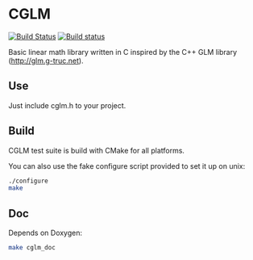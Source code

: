 CGLM
====
[![Build Status](https://travis-ci.org/funlibs/cglm.svg?branch=master)](https://travis-ci.org/funlibs/cglm)
[![Build status](https://ci.appveyor.com/api/projects/status/j7h4kdur2cxami3f/branch/master?svg=true)](https://ci.appveyor.com/project/ssbx/cglm-f7i2h/branch/master)

Basic linear math library written in C inspired by the C++ GLM library (http://glm.g-truc.net).

Use
---
Just include cglm.h to your project.

Build
-----
CGLM test suite is build with CMake for all platforms.

You can also use the fake configure script provided to set it up on unix:
```sh
./configure
make
```

Doc
---
Depends on Doxygen:
```sh
make cglm_doc
```
